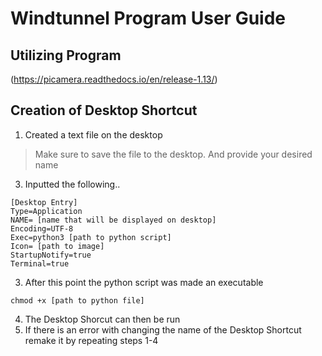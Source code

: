 # Windtunnel Program User Guide

## Utilizing Program
(https://picamera.readthedocs.io/en/release-1.13/)
## Creation of Desktop Shortcut
1. Created a text file on the desktop 
> Make sure to save the file to the desktop. And provide your desired name
3. Inputted the following..
```
[Desktop Entry]
Type=Application
NAME= [name that will be displayed on desktop]
Encoding=UTF-8
Exec=python3 [path to python script]
Icon= [path to image]
StartupNotify=true
Terminal=true
```
3. After this point the python script was made an executable
```
chmod +x [path to python file]
```
4. The Desktop Shorcut can then be run 
5. If there is an error with changing the name of the Desktop Shortcut remake it by repeating steps 1-4

